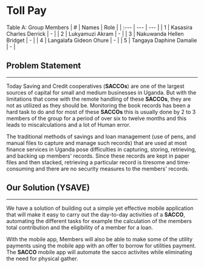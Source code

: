 # Toll Pay

Table A: Group Members
| # | Names | Role |
| :--- | --- | --- |
| 1 | Kasasira Charles Derrick | - |
| 2 | Lukyamuzi Akram | - |
| 3 | Nakuwanda Hellen Bridget | - |
| 4 | Langalafa Gideon Ohure | - |
| 5 | Tangaya Daphine Damalie | - |


## Problem Statement
---

Today Saving and Credit cooperatives (**SACCOs**) are one of the largest sources of capital for small and medium businesses in Uganda. But with the limitations that come with the remote handling of these **SACCOs**, they are not as utilized as they should be. Monitoring the book records has been a hard task to do and for most of these **SACCOs** this is usually done by 2 to 3 members of the group for a period of over six to twelve months and this leads to miscalculations and a lot of Human error.

The traditional methods of savings and loan management (use of pens, and manual files to capture and manage such records) that are used at most finance services in Uganda pose difficulties in capturing, storing, retrieving, and backing up members' records. Since these records are kept in paper files and then stacked, retrieving a particular record is tiresome and time-consuming and there are no security measures to the members' records.


## Our Solution (YSAVE)
---

We have a solution of building out a simple yet effective mobile application that will make it easy to carry out the day-to-day activities of a **SACCO**, automating the different tasks for example the calculation of the members total contribution and the eligibility of a member for a loan.

With the mobile app, Members will also be able to make some of the utility payments using the mobile app with an offer to borrow for utilities payment.
The **SACCO** mobile app will automate the sacco activites while eliminating the need for physical gather.
